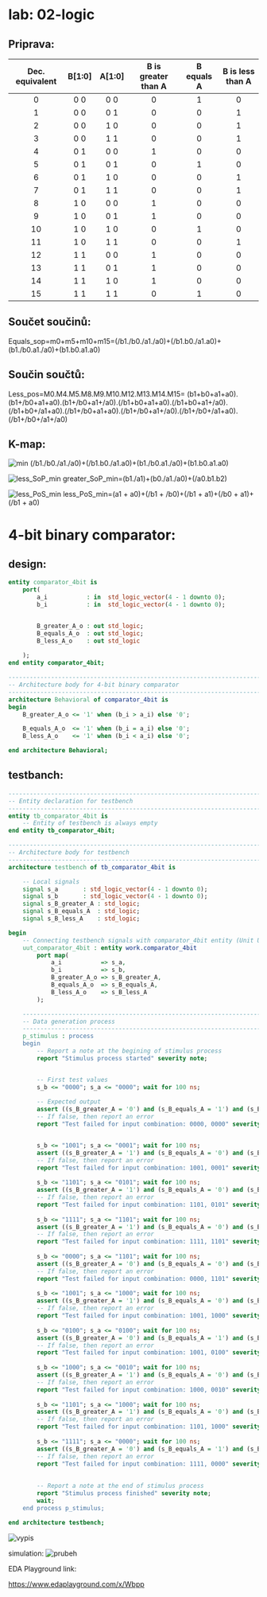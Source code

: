 # lab: 02-logic

## Priprava:

| **Dec. equivalent** | **B[1:0]** | **A[1:0]** | **B is greater than A** | **B equals A** | **B is less than A** |
| :-: | :-: | :-: | :-: | :-: | :-: |
| 0 | 0 0 | 0 0 | 0 | 1 | 0 |
| 1 | 0 0 | 0 1 | 0 | 0 | 1 |
| 2 | 0 0 | 1 0 | 0 | 0 | 1 |
| 3 | 0 0 | 1 1 | 0 | 0 | 1 |
| 4 | 0 1 | 0 0 | 1 | 0 | 0 |
| 5 | 0 1 | 0 1 | 0 | 1 | 0 |
| 6 | 0 1 | 1 0 | 0 | 0 | 1 |
| 7 | 0 1 | 1 1 | 0 | 0 | 1 |
| 8 | 1 0 | 0 0 | 1 | 0 | 0 |
| 9 | 1 0 | 0 1 | 1 | 0 | 0 |
| 10 | 1 0 | 1 0 | 0 | 1 | 0 |
| 11 | 1 0 | 1 1 | 0 | 0 | 1 |
| 12 | 1 1 | 0 0 | 1 | 0 | 0 |
| 13 | 1 1 | 0 1 | 1 | 0 | 0 |
| 14 | 1 1 | 1 0 | 1 | 0 | 0 |
| 15 | 1 1 | 1 1 | 0 | 1 | 0 |


## Součet součinů:
Equals_sop=m0+m5+m10+m15=(/b1./b0./a1./a0)+(/b1.b0./a1.a0)+(b1./b0.a1./a0)+(b1.b0.a1.a0)

## Součin součtů:
Less_pos=M0.M4.M5.M8.M9.M10.M12.M13.M14.M15=
(b1+b0+a1+a0).(b1+/b0+a1+a0).(b1+/b0+a1+/a0).(/b1+b0+a1+a0).(/b1+b0+a1+/a0).(/b1+b0+/a1+a0).(/b1+/b0+a1+a0).(/b1+/b0+a1+/a0).(/b1+/b0+/a1+a0).(/b1+/b0+/a1+/a0)


## K-map:
![min](pictures/K-map.png)
(/b1./b0./a1./a0)+(/b1.b0./a1.a0)+(b1./b0.a1./a0)+(b1.b0.a1.a0)

![less_SoP_min](pictures/K-map_minterms.png)
greater_SoP_min=(b1./a1)+(b0./a1./a0)+(/a0.b1.b2)

![less_PoS_min](pictures/K-map_maxterms.png)
less_PoS_min=(a1 + a0)+(/b1 + /b0)+(/b1 + a1)+(/b0 + a1)+(/b1 + a0)



# 4-bit binary comparator:


## design:
```vhdl
entity comparator_4bit is
    port(
        a_i		      : in  std_logic_vector(4 - 1 downto 0);
        b_i	          : in  std_logic_vector(4 - 1 downto 0);


        B_greater_A_o : out	std_logic;
        B_equals_A_o  : out	std_logic;
        B_less_A_o    : out std_logic
        
    );
end entity comparator_4bit;

------------------------------------------------------------------------
-- Architecture body for 4-bit binary comparator
------------------------------------------------------------------------
architecture Behavioral of comparator_4bit is
begin
    B_greater_A_o <= '1' when (b_i > a_i) else '0';

    B_equals_A_o  <= '1' when (b_i = a_i) else '0';
    B_less_A_o    <= '1' when (b_i < a_i) else '0';

end architecture Behavioral;
```
## testbanch:

```vhdl
------------------------------------------------------------------------
-- Entity declaration for testbench
------------------------------------------------------------------------
entity tb_comparator_4bit is
    -- Entity of testbench is always empty
end entity tb_comparator_4bit;

------------------------------------------------------------------------
-- Architecture body for testbench
------------------------------------------------------------------------
architecture testbench of tb_comparator_4bit is

    -- Local signals
    signal s_a       : std_logic_vector(4 - 1 downto 0);
    signal s_b       : std_logic_vector(4 - 1 downto 0);
    signal s_B_greater_A : std_logic;
    signal s_B_equals_A  : std_logic;
    signal s_B_less_A    : std_logic;

begin
    -- Connecting testbench signals with comparator_4bit entity (Unit Under Test)
    uut_comparator_4bit : entity work.comparator_4bit
        port map(
            a_i           => s_a,
            b_i           => s_b,
            B_greater_A_o => s_B_greater_A,
            B_equals_A_o  => s_B_equals_A,
            B_less_A_o    => s_B_less_A
        );

    --------------------------------------------------------------------
    -- Data generation process
    --------------------------------------------------------------------
    p_stimulus : process
    begin
        -- Report a note at the begining of stimulus process
        report "Stimulus process started" severity note;


        -- First test values
        s_b <= "0000"; s_a <= "0000"; wait for 100 ns;
        
        -- Expected output
        assert ((s_B_greater_A = '0') and (s_B_equals_A = '1') and (s_B_less_A = '0'))
        -- If false, then report an error
        report "Test failed for input combination: 0000, 0000" severity error;


        s_b <= "1001"; s_a <= "0001"; wait for 100 ns;
        assert ((s_B_greater_A = '1') and (s_B_equals_A = '0') and (s_B_less_A = '0'))
        -- If false, then report an error
        report "Test failed for input combination: 1001, 0001" severity error;
        
        s_b <= "1101"; s_a <= "0101"; wait for 100 ns;
        assert ((s_B_greater_A = '1') and (s_B_equals_A = '0') and (s_B_less_A = '0'))
        -- If false, then report an error
        report "Test failed for input combination: 1101, 0101" severity error;        
        
        s_b <= "1111"; s_a <= "1101"; wait for 100 ns;
        assert ((s_B_greater_A = '1') and (s_B_equals_A = '0') and (s_B_less_A = '0'))
        -- If false, then report an error
        report "Test failed for input combination: 1111, 1101" severity error;
        
        s_b <= "0000"; s_a <= "1101"; wait for 100 ns;
        assert ((s_B_greater_A = '0') and (s_B_equals_A = '0') and (s_B_less_A = '1'))
        -- If false, then report an error
        report "Test failed for input combination: 0000, 1101" severity error;        
        
        s_b <= "1001"; s_a <= "1000"; wait for 100 ns;
        assert ((s_B_greater_A = '1') and (s_B_equals_A = '0') and (s_B_less_A = '0'))
        -- If false, then report an error
        report "Test failed for input combination: 1001, 1000" severity error;
        
        s_b <= "0100"; s_a <= "0100"; wait for 100 ns;
        assert ((s_B_greater_A = '0') and (s_B_equals_A = '1') and (s_B_less_A = '0'))
        -- If false, then report an error
        report "Test failed for input combination: 1001, 0100" severity error;        
        
        s_b <= "1000"; s_a <= "0010"; wait for 100 ns;
        assert ((s_B_greater_A = '1') and (s_B_equals_A = '0') and (s_B_less_A = '0'))
        -- If false, then report an error
        report "Test failed for input combination: 1000, 0010" severity error;
        
        s_b <= "1101"; s_a <= "1000"; wait for 100 ns;
        assert ((s_B_greater_A = '1') and (s_B_equals_A = '0') and (s_B_less_A = '0'))
        -- If false, then report an error
        report "Test failed for input combination: 1101, 1000" severity error;
        
        s_b <= "1111"; s_a <= "0000"; wait for 100 ns;
        assert ((s_B_greater_A = '0') and (s_B_equals_A = '1') and (s_B_less_A = '0'))
        -- If false, then report an error
        report "Test failed for input combination: 1111, 0000" severity error;        
        
        
        -- Report a note at the end of stimulus process
        report "Stimulus process finished" severity note;
        wait;
    end process p_stimulus;

end architecture testbench;
```

![vypis](pictures/testbanch.png)

simulation:
![prubeh](pictures/4_bits.png)

EDA Playground link:

https://www.edaplayground.com/x/Wbpp




